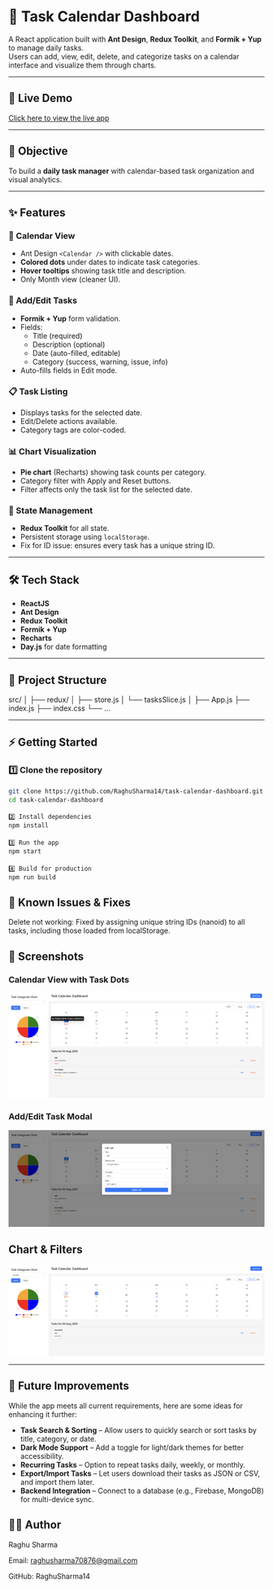 # 📅 Task Calendar Dashboard

A React application built with **Ant Design**, **Redux Toolkit**, and **Formik + Yup** to manage daily tasks.  
Users can add, view, edit, delete, and categorize tasks on a calendar interface and visualize them through charts.

---

## 🚀 Live Demo
[Click here to view the live app](https://task-calendar-dashboard-efxpzoutq-raghus-projects-1dccba79.vercel.app/)  

---

## 🎯 Objective
To build a **daily task manager** with calendar-based task organization and visual analytics.

---

## ✨ Features

### 📆 Calendar View
- Ant Design `<Calendar />` with clickable dates.
- **Colored dots** under dates to indicate task categories.
- **Hover tooltips** showing task title and description.
- Only Month view (cleaner UI).

### 📝 Add/Edit Tasks
- **Formik + Yup** form validation.
- Fields:
  - Title (required)
  - Description (optional)
  - Date (auto-filled, editable)
  - Category (success, warning, issue, info)
- Auto-fills fields in Edit mode.

### 📋 Task Listing
- Displays tasks for the selected date.
- Edit/Delete actions available.
- Category tags are color-coded.

### 📊 Chart Visualization
- **Pie chart** (Recharts) showing task counts per category.
- Category filter with Apply and Reset buttons.
- Filter affects only the task list for the selected date.

### 💾 State Management
- **Redux Toolkit** for all state.
- Persistent storage using `localStorage`.
- Fix for ID issue: ensures every task has a unique string ID.

---

## 🛠️ Tech Stack
- **ReactJS**
- **Ant Design**
- **Redux Toolkit**
- **Formik + Yup**
- **Recharts**
- **Day.js** for date formatting

---

## 📂 Project Structure
src/
│
├── redux/
│ ├── store.js
│ └── tasksSlice.js
│
├── App.js
├── index.js
├── index.css
└── ...



---

## ⚡ Getting Started

### 1️⃣ Clone the repository
```bash
git clone https://github.com/RaghuSharma14/task-calendar-dashboard.git
cd task-calendar-dashboard

2️⃣ Install dependencies
npm install

3️⃣ Run the app
npm start

4️⃣ Build for production
npm run build
```

## 🐛 Known Issues & Fixes
Delete not working: Fixed by assigning unique string IDs (nanoid) to all tasks, including those loaded from localStorage.

## 📸 Screenshots
### Calendar View with Task Dots
![Calendar View](public/image.png)

### Add/Edit Task Modal
![Add/Edit Modal](public/image-1.png)

## Chart & Filters
![Chart & Filters](public/image-2.png)

---

## 🔮 Future Improvements
While the app meets all current requirements, here are some ideas for enhancing it further:
- **Task Search & Sorting** – Allow users to quickly search or sort tasks by title, category, or date.
- **Dark Mode Support** – Add a toggle for light/dark themes for better accessibility.
- **Recurring Tasks** – Option to repeat tasks daily, weekly, or monthly.
- **Export/Import Tasks** – Let users download their tasks as JSON or CSV, and import them later.
- **Backend Integration** – Connect to a database (e.g., Firebase, MongoDB) for multi-device sync.


## 👨‍💻 Author
Raghu Sharma

Email: raghusharma70876@gmail.com

GitHub: RaghuSharma14
